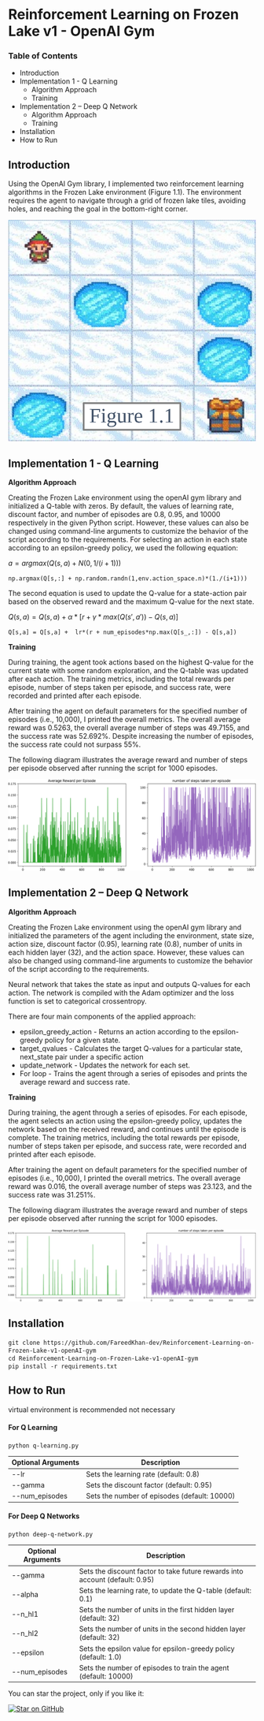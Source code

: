 # Reinforcement Learning on Frozen Lake v1 - OpenAI Gym

### Table of Contents
-   Introduction
-   Implementation 1 - Q Learning
    -   Algorithm Approach
    -   Training
-   Implementation 2 – Deep Q Network
    -   Algorithm Approach
    -   Training
-   Installation
-   How to Run

## Introduction

Using the OpenAI Gym library, I implemented two reinforcement learning algorithms in the Frozen Lake environment (Figure 1.1). The environment requires the agent to navigate through a grid of frozen lake tiles, avoiding holes, and reaching the goal in the bottom-right corner.

![Frozen-Lake-and-table](/images/Picture4.svg)

## Implementation 1 - Q Learning

**Algorithm Approach**

Creating the Frozen Lake environment using the openAI gym library and initialized a Q-table with zeros. By default, the values of learning rate, discount factor, and number of episodes are 0.8, 0.95, and 10000 respectively in the given Python script. However, these values can also be changed using command-line arguments to customize the behavior of the script according to the requirements.
For selecting an action in each state according to an epsilon-greedy policy, we used the following equation:

$a = argmax(Q(s,a) + N(0, 1/(i+1)))$

    np.argmax(Q[s,:] + np.random.randn(1,env.action_space.n)*(1./(i+1)))

The second equation is used to update the Q-value for a state-action pair based on the observed reward and the maximum Q-value for the next state.

$Q(s,a) = Q(s,a) + α * [r + γ * max(Q(s',a')) - Q(s,a)]$

    Q[s,a] = Q[s,a] +  lr*(r + num_episodes*np.max(Q[s_,:]) - Q[s,a])

**Training**

During training, the agent took actions based on the highest Q-value for the current state with some random exploration, and the Q-table was updated after each action. The training metrics, including the total rewards per episode, number of steps taken per episode, and success rate, were recorded and printed after each episode.

After training the agent on default parameters for the specified number of episodes (i.e., 10,000), I printed the overall metrics. The overall average reward was 0.5263, the overall average number of steps was 49.7155, and the success rate was 52.692%. Despite increasing the number of episodes, the success rate could not surpass 55%.

The following diagram illustrates the average reward and number of steps per episode observed after running the script for 1000 episodes.

![q-learning-graphs](/images/Picture1.svg)


## Implementation 2 – Deep Q Network

**Algorithm Approach**

Creating the Frozen Lake environment using the openAI gym library and initialized the parameters of the agent including the environment, state size, action size, discount factor (0.95), learning rate (0.8), number of units in each hidden layer (32), and the action space. However, these values can also be changed using command-line arguments to customize the behavior of the script according to the requirements.

Neural network that takes the state as input and outputs Q-values for each action. The network is compiled with the Adam optimizer and the loss function is set to categorical crossentropy.

There are four main components of the applied approach:

 - epsilon_greedy_action - Returns an action according to the
   epsilon-greedy policy for a given state. 
 - target_qvalues - Calculates the target Q-values for a particular state, next_state pair under a specific action
 - update_network - Updates the network for each set.
 - For loop - Trains the agent through a series of episodes and prints the average reward and success rate.

**Training**

During training, the agent through a series of episodes. For each episode, the agent selects an action using the epsilon-greedy policy, updates the network based on the received reward, and continues until the episode is complete. The training metrics, including the total rewards per episode, number of steps taken per episode, and success rate, were recorded and printed after each episode.

After training the agent on default parameters for the specified number of episodes (i.e., 10,000), I printed the overall metrics. The overall average reward was 0.016, the overall average number of steps was 23.123, and the success rate was 31.251%.

The following diagram illustrates the average reward and number of steps per episode observed after running the script for 1000 episodes.

![DQN-learning-graphs](/images/Picture2.svg)

## Installation

    git clone https://github.com/FareedKhan-dev/Reinforcement-Learning-on-Frozen-Lake-v1-openAI-gym
    cd Reinforcement-Learning-on-Frozen-Lake-v1-openAI-gym
    pip install -r requirements.txt

## How to Run
virtual environment is recommended not necessary

#### For Q Learning 
 `python q-learning.py`
 
| Optional Arguments | Description | 
|--------------------|------------------------------------------------------| 
| --lr | Sets the learning rate (default: 0.8) | 
| --gamma | Sets the discount factor (default: 0.95) | 
| --num_episodes | Sets the number of episodes (default: 10000) |

#### For Deep Q Networks
 `python deep-q-network.py`
 
| Optional Arguments | Description                                               |
|--------------------|-----------------------------------------------------------|
| --gamma       | Sets the discount factor to take future rewards into account (default: 0.95) |
| --alpha      | Sets the learning rate, to update the Q-table (default: 0.1) |
| --n_hl1       | Sets the number of units in the first hidden layer (default: 32) |
| --n_hl2       | Sets the number of units in the second hidden layer (default: 32) |
| --epsilon   | Sets the epsilon value for epsilon-greedy policy (default: 1.0) |
| --num_episodes | Sets the number of episodes to train the agent (default: 10000) |

You can star the project, only if you like it: 

[![Star on GitHub](https://img.shields.io/github/stars/FareedKhan-dev/Reinforcement-Learning-on-Frozen-Lake-v1-openAI-gym.svg?style=social)](https://github.com/FareedKhan-dev/Reinforcement-Learning-on-Frozen-Lake-v1-openAI-gym/stargazers)
